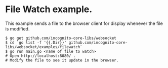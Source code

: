 # File Watch example.

This example sends a file to the browser client for display whenever the file is modified.

    $ go get github.com/incognito-core-libs/websocket
    $ cd `go list -f '{{.Dir}}' github.com/incognito-core-libs/websocket/examples/filewatch`
    $ go run main.go <name of file to watch>
    # Open http://localhost:8080/ .
    # Modify the file to see it update in the browser.
